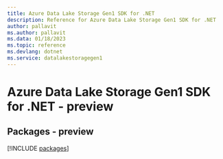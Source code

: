 ```yaml
---
title: Azure Data Lake Storage Gen1 SDK for .NET
description: Reference for Azure Data Lake Storage Gen1 SDK for .NET
author: pallavit
ms.author: pallavit
ms.data: 01/18/2023
ms.topic: reference
ms.devlang: dotnet
ms.service: datalakestoragegen1
---
```

# Azure Data Lake Storage Gen1 SDK for .NET - preview
## Packages - preview
[!INCLUDE [packages](data-lake-storage-gen1-index.md)]